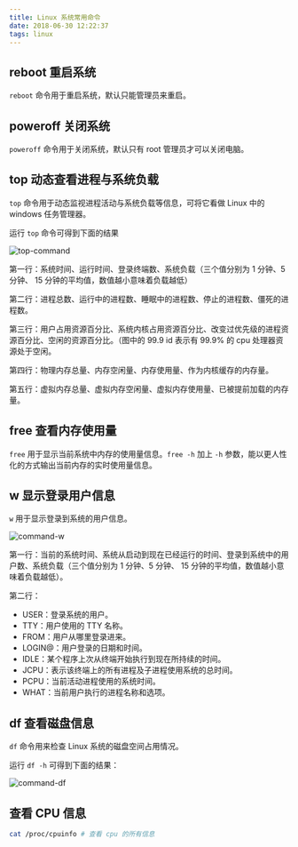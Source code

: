 ```yaml
---
title: Linux 系统常用命令
date: 2018-06-30 12:22:37
tags: linux
---
```


## reboot 重启系统

`reboot` 命令用于重启系统，默认只能管理员来重启。

## poweroff 关闭系统

`poweroff` 命令用于关闭系统，默认只有 root 管理员才可以关闭电脑。

## top 动态查看进程与系统负载

`top` 命令用于动态监视进程活动与系统负载等信息，可将它看做 Linux 中的 windows 任务管理器。

运行 `top` 命令可得到下面的结果

![top-command](/blog/images/command-top.png)

第一行：系统时间、运行时间、登录终端数、系统负载（三个值分别为 1 分钟、5 分钟、 15 分钟的平均值，数值越小意味着负载越低）

第二行：进程总数、运行中的进程数、睡眠中的进程数、停止的进程数、僵死的进程数。

第三行：用户占用资源百分比、系统内核占用资源百分比、改变过优先级的进程资源百分比、空闲的资源百分比。（图中的 99.9 id 表示有 99.9% 的 cpu 处理器资源处于空闲。

第四行：物理内存总量、内存空闲量、内存使用量、作为内核缓存的内存量。

第五行：虚拟内存总量、虚拟内存空闲量、虚拟内存使用量、已被提前加载的内存量。

## free 查看内存使用量

`free` 用于显示当前系统中内存的使用量信息。`free -h` 加上 `-h` 参数，能以更人性化的方式输出当前内存的实时使用量信息。

## w 显示登录用户信息

`w` 用于显示登录到系统的用户信息。

![command-w](/blog/images/command-w.png)

第一行：当前的系统时间、系统从启动到现在已经运行的时间、登录到系统中的用户数、系统负载（三个值分别为 1 分钟、5 分钟、 15 分钟的平均值，数值越小意味着负载越低）。

第二行：

- USER：登录系统的用户。
- TTY：用户使用的 TTY 名称。
- FROM：用户从哪里登录进来。
- LOGIN@：用户登录的日期和时间。
- IDLE：某个程序上次从终端开始执行到现在所持续的时间。
- JCPU：表示该终端上的所有进程及子进程使用系统的总时间。
- PCPU：当前活动进程使用的系统时间。
- WHAT：当前用户执行的进程名称和选项。

## df 查看磁盘信息

`df` 命令用来检查 Linux 系统的磁盘空间占用情况。

运行 `df -h` 可得到下面的结果：

![command-df](/blog/images/command-df.png)

## 查看 CPU 信息

```bash
cat /proc/cpuinfo # 查看 cpu 的所有信息
```
